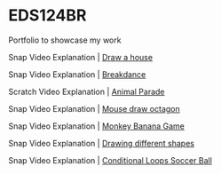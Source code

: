 # EDS124BR
Portfolio to showcase my work

Snap Video Explanation | [Draw a house](https://youtu.be/Hv5rKTQ3AB4)

Snap Video Explanation | [Breakdance](https://youtu.be/W8Rx8qIf1rs)

Scratch Video Explanation | [Animal Parade](https://youtu.be/a9DfUzfvKkw)

Snap Video Explanation | [Mouse draw octagon](https://youtu.be/Wnpo3E0a_t4)

Snap Video Explanation | [Monkey Banana Game](https://youtu.be/8Af2gBYQI00)

Snap Video Explanation | [Drawing different shapes](https://youtu.be/LI1FD57qR_Q)

Snap Video Explanation | [Conditional Loops Soccer Ball](https://youtu.be/0uansF6fYik)
